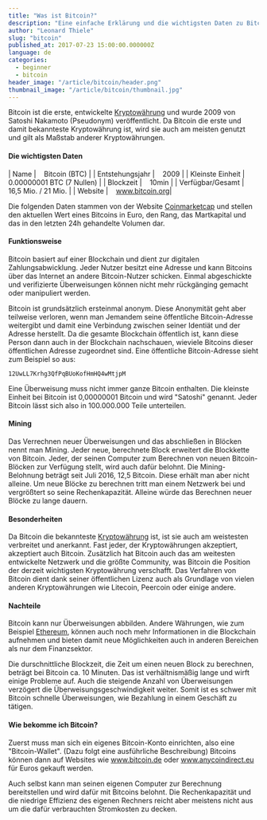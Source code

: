 ```yaml
---
title: "Was ist Bitcoin?"
description: "Eine einfache Erklärung und die wichtigsten Daten zu Bitcoin"
author: "Leonard Thiele"
slug: "bitcoin"
published_at: 2017-07-23 15:00:00.000000Z
language: de
categories:
  - beginner
  - bitcoin
header_image: "/article/bitcoin/header.png"
thumbnail_image: "/article/bitcoin/thumbnail.jpg"
---
```


Bitcoin ist die erste, entwickelte [Kryptowährung](/article/kryptowaehrung-einfach-erklaert) und wurde 2009 von Satoshi Nakamoto (Pseudonym) veröffentlicht. Da Bitcoin die erste und damit bekannteste Kryptowährung ist, wird sie auch am meisten genutzt und gilt als Maßstab anderer Kryptowährungen.

#### Die wichtigsten Daten

|  Name | &nbsp;&nbsp; Bitcoin (BTC) |
|  Entstehungsjahr |  &nbsp;&nbsp; 2009 |
|  Kleinste Einheit | &nbsp;&nbsp; 0.00000001 BTC (7 Nullen) |
|  Blockzeit |  &nbsp;&nbsp; 10min |
|  Verfügbar/Gesamt |  &nbsp;&nbsp; 16,5 Mio. / 21 Mio. |
|  Website |  &nbsp;&nbsp; <a href="https://www.bitcoin.org" target="_blank">www.bitcoin.org</a>|

Die folgenden Daten stammen von der Website <a href="https://coinmarketcap.com/currencies/bitcoin/" target="_blank">Coinmarketcap</a> und stellen den aktuellen Wert eines Bitcoins in Euro, den Rang, das Martkapital und das in den letzten 24h gehandelte Volumen dar.

<script type="text/javascript" src="https://files.coinmarketcap.com/static/widget/currency.js"></script><div class="coinmarketcap-currency-widget" data-currency="bitcoin" data-base="EUR" data-secondary="" data-ticker="true" data-rank="true" data-marketcap="true" data-volume="true" data-stats="EUR" data-statsticker="false"></div>


#### Funktionsweise

Bitcoin basiert auf einer Blockchain und dient zur digitalen Zahlungsabwicklung. Jeder Nutzer besitzt eine Adresse und kann Bitcoins über das Internet an andere Bitcoin-Nutzer schicken.
Einmal abgeschickte und verifizierte Überweisungen können nicht mehr rückgänging gemacht oder manipuliert werden.

Bitcoin ist grundsätzlich ersteinmal anonym. Diese Anonymität geht aber teilweise verloren, wenn man Jemandem seine öffentliche Bitcoin-Adresse weitergibt und damit eine Verbindung zwischen seiner Identiät und der Adresse herstellt. Da die gesamte Blockchain öffentlich ist, kann diese Person dann auch in der Blockchain nachschauen, wieviele Bitcoins dieser öffentlichen Adresse zugeordnet sind.
Eine öffentliche Bitcoin-Adresse sieht zum Beispiel so aus:

```
12UwLL7Krhg3QfPqBUoKofHmHQ4wMtjpM
```

Eine Überweisung muss nicht immer ganze Bitcoin enthalten. Die kleinste Einheit bei Bitcoin ist 0,00000001 Bitcoin und wird "Satoshi" genannt. Jeder Bitcoin lässt sich also in 100.000.000 Teile unterteilen.

#### Mining

Das Verrechnen neuer Überweisungen und das abschließen in Blöcken nennt man Mining. Jeder neue, berechnete Block erweitert die Blockkette von Bitcoin.
Jeder, der seinen Computer zum Berechnen von neuen Bitcoin-Blöcken zur Verfügung stellt, wird auch dafür belohnt. Die Mining-Belohnung beträgt seit Juli 2016, 12,5 Bitcoin. Diese erhält man aber nicht alleine. Um neue Blöcke zu berechnen tritt man einem Netzwerk bei und vergrößtert so seine Rechenkapazität. Alleine würde das Berechnen neuer Blöcke zu lange dauern.

#### Besonderheiten

Da Bitcoin die bekannteste [Kryptowährung](/article/cryptocurrencies) ist, ist sie auch am weistesten verbreitet und anerkannt. Fast jeder, der Kryptowährungen akzeptiert, akzeptiert auch Bitcoin.
Zusätzlich hat Bitcoin auch das am weitesten entwickelte Netzwerk und die größte Community, was Bitcoin die Position der derzeit wichtigsten Kryptowährung verschafft.
Das Verfahren von Bitcoin dient dank seiner öffentlichen Lizenz auch als Grundlage von vielen anderen Kryptowährungen wie Litecoin, Peercoin oder einige andere.

#### Nachteile

Bitcoin kann nur Überweisungen abbilden. Andere Währungen, wie zum Beispiel [Ethereum](/article/ethereum), können auch noch mehr Informationen in die Blockchain aufnehmen und bieten damit neue Möglichkeiten auch in anderen Bereichen als nur dem Finanzsektor.

Die durschnittliche Blockzeit, die Zeit um einen neuen Block zu berechnen, beträgt bei Bitcoin ca. 10 Minuten. Das ist verhältnismäßig lange und wirft einige Probleme auf. Auch die steigende Anzahl von Überweisungen verzögert die Überweisungsgeschwindigkeit weiter. Somit ist es schwer mit Bitcoin schnelle Überweisungen, wie Bezahlung in einem Geschäft zu tätigen.

#### Wie bekomme ich Bitcoin?

Zuerst muss man sich ein eigenes Bitcoin-Konto einrichten, also eine "Bitcoin-Wallet". (Dazu folgt eine ausführliche Beschreibung)
Bitcoins können dann auf Websites wie <a href="https://www.bitcoin.de/" target="_blank">www.bitcoin.de</a> oder <a href="https://anycoindirect.eu/" target="_blank">www.anycoindirect.eu</a> für Euros gekauft werden.

Auch selbst kann man seinen eigenen Computer zur Berechnung bereitstellen und wird dafür mit Bitcoins belohnt. Die Rechenkapazität und die niedrige Effizienz des eigenen Rechners reicht aber meistens nicht aus um die dafür verbrauchten Stromkosten zu decken.